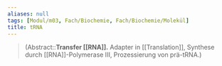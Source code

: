 ```yaml
---
aliases: null
tags: [Modul/m03, Fach/Biochemie, Fach/Biochemie/Molekül]
title: tRNA
---
```

> (Abstract::**Transfer [[RNA]].** Adapter in [[Translation]], Synthese durch [[RNA]]-Polymerase III, Prozessierung von prä-tRNA.)